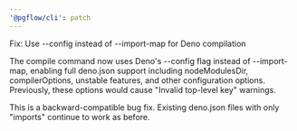 ```yaml
---
'@pgflow/cli': patch
---
```


Fix: Use --config instead of --import-map for Deno compilation

The compile command now uses Deno's --config flag instead of --import-map, enabling full deno.json support including nodeModulesDir, compilerOptions, unstable features, and other configuration options. Previously, these options would cause "Invalid top-level key" warnings.

This is a backward-compatible bug fix. Existing deno.json files with only "imports" continue to work as before.
